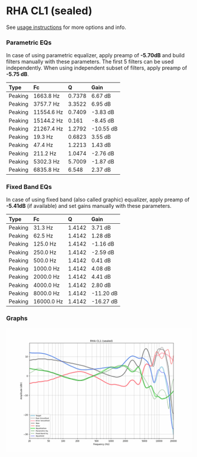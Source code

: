 # RHA CL1 (sealed)
See [usage instructions](https://github.com/jaakkopasanen/AutoEq#usage) for more options and info.

### Parametric EQs
In case of using parametric equalizer, apply preamp of **-5.70dB** and build filters manually
with these parameters. The first 5 filters can be used independently.
When using independent subset of filters, apply preamp of **-5.75 dB**.

| Type    | Fc         |      Q | Gain      |
|:--------|:-----------|:-------|:----------|
| Peaking | 1663.8 Hz  | 0.7378 | 6.67 dB   |
| Peaking | 3757.7 Hz  | 3.3522 | 6.95 dB   |
| Peaking | 11554.6 Hz | 0.7409 | -3.83 dB  |
| Peaking | 15144.2 Hz | 0.161  | -8.45 dB  |
| Peaking | 21267.4 Hz | 1.2792 | -10.55 dB |
| Peaking | 19.3 Hz    | 0.6823 | 3.55 dB   |
| Peaking | 47.4 Hz    | 1.2213 | 1.43 dB   |
| Peaking | 211.2 Hz   | 1.0474 | -2.76 dB  |
| Peaking | 5302.3 Hz  | 5.7009 | -1.87 dB  |
| Peaking | 6835.8 Hz  | 6.548  | 2.37 dB   |

### Fixed Band EQs
In case of using fixed band (also called graphic) equalizer, apply preamp of **-5.41dB**
(if available) and set gains manually with these parameters.

| Type    | Fc         |      Q | Gain      |
|:--------|:-----------|:-------|:----------|
| Peaking | 31.3 Hz    | 1.4142 | 3.71 dB   |
| Peaking | 62.5 Hz    | 1.4142 | 1.28 dB   |
| Peaking | 125.0 Hz   | 1.4142 | -1.16 dB  |
| Peaking | 250.0 Hz   | 1.4142 | -2.59 dB  |
| Peaking | 500.0 Hz   | 1.4142 | 0.41 dB   |
| Peaking | 1000.0 Hz  | 1.4142 | 4.08 dB   |
| Peaking | 2000.0 Hz  | 1.4142 | 4.41 dB   |
| Peaking | 4000.0 Hz  | 1.4142 | 2.80 dB   |
| Peaking | 8000.0 Hz  | 1.4142 | -11.20 dB |
| Peaking | 16000.0 Hz | 1.4142 | -16.27 dB |

### Graphs
![](./RHA%20CL1%20(sealed).png)